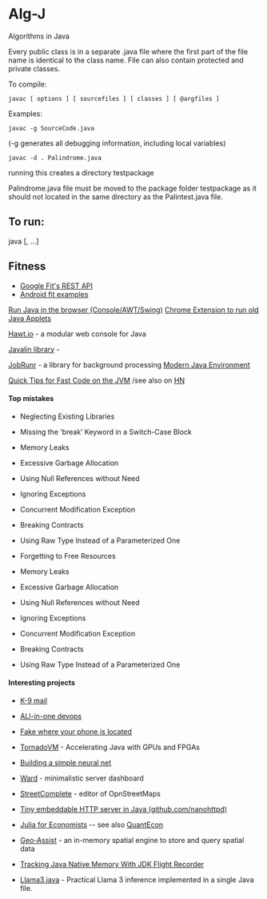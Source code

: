 Alg-J
=====

Algorithms in Java

Every public class is in a separate .java file where the first part 
of the file name is identical to the class name. File can also
contain protected and private classes.

To compile:

    javac [ options ] [ sourcefiles ] [ classes ] [ @argfiles ]

Examples:

    javac -g SourceCode.java
(-g  generates all debugging information, including local variables)

    javac -d . Palindrome.java
running this creates a directory testpackage

Palindrome.java file must be moved to the package folder testpackage as
it should not located in the same directory as the Palintest.java file. 

## To run:
java <class with main method to run> [<command line args>, ...] 

## Fitness
+ [Google Fit's REST API](https://developers.google.com/fit/rest/)
+ [Android fit examples](https://github.com/googlesamples/android-fit)


[Run Java in the browser (Console/AWT/Swing)](http://javafiddle.leaningtech.com/)
[Chrome Extension to run old Java Applets](http://dogfeathers.com/java/octicos.html)

[Hawt.io](http://hawt.io/) - a modular web console for Java


[Javalin library](https://javalin.io/news/javalin-1.0.0-stable.html) - 
    
[JobRunr](https://www.jobrunr.io/en/) - a library for background processing
[Modern Java Environment](https://news.ycombinator.com/item?id=30841581)
    
[Quick Tips for Fast Code on the JVM](https://gist.github.com/djspiewak/464c11307cabc80171c90397d4ec34ef) /see also on [HN](https://news.ycombinator.com/item?id=16039943)

#### Top mistakes

+ Neglecting Existing Libraries
+ Missing the ‘break’ Keyword in a Switch-Case Block
+ Memory Leaks
+ Excessive Garbage Allocation
+ Using Null References without Need
+ Ignoring Exceptions
+ Concurrent Modification Exception
+ Breaking Contracts
+ Using Raw Type Instead of a Parameterized One

+ Forgetting to Free Resources
+ Memory Leaks
+ Excessive Garbage Allocation
+ Using Null References without Need
+ Ignoring Exceptions
+ Concurrent Modification Exception
+ Breaking Contracts
+ Using Raw Type Instead of a Parameterized One



#### Interesting projects

+ [K-9 mail](https://github.com/k9mail/k-9)
+ [ALl-in-one devops](https://github.com/theonedev/onedev)
+ [Fake where your phone is located](https://github.com/mcastillof/FakeTraveler)

+ [TornadoVM](https://www.infoq.com/articles/tornadovm-java-gpu-fpga/) - Accelerating Java with GPUs and FPGAs

+ [Building a simple neural net](https://smalldata.tech/blog/2016/05/03/building-a-simple-neural-net-in-java)

+ [Ward](https://github.com/B-Software/Ward) - minimalistic server dashboard

+ [StreetComplete](https://github.com/streetcomplete/StreetComplete) - editor of OpnStreetMaps
    
+ [Tiny embeddable HTTP server in Java (github.com/nanohttpd)](https://github.com/NanoHttpd/nanohttpd)
+ [Julia for Economists](https://github.com/cpfiffer/julia-bootcamp-2022) -- see also [QuantEcon](https://quantecon.org/)

+ [Geo-Assist](https://github.com/thegeekyasian/geo-assist) - an in-memory spatial engine to store and query spatial data
+ [Tracking Java Native Memory With JDK Flight Recorder](https://www.morling.dev/blog/tracking-java-native-memory-with-jdk-flight-recorder/)
+ [Llama3.java](https://github.com/mukel/llama3.java) - Practical Llama 3 inference implemented in a single Java file.



